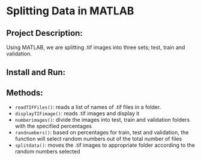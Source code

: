 # Splitting Data in MATLAB

## Project Description:
Using MATLAB, we are splitting .tif images into three sets; test, train and validation. 

## Install and Run:

## Methods:

- ```readTIFFiles()```: reads a list of names of .tif files in a folder.
- ```displayTIFimage()```: reads .tif images and display it
- ```numberimages()```: divide the images into test, train and validation folders with the specified percentages
- ```randnumbers()```: based on percentages for train, test and validation, the function will select random numbers out of the total number of files
- ```splitdata()```: moves the .tif images to appropriate folder according to the random numbers selected
